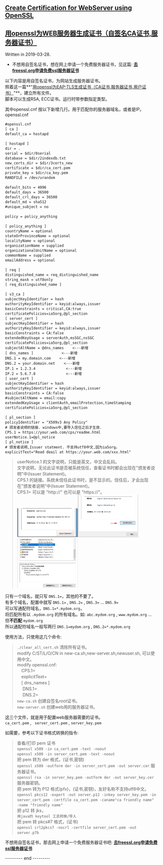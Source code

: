 ## [Create Certification for WebServer using OpenSSL](https://github.com/osnosn/HowTo/blob/master/OpenSSL/Create_CERTs_for_WebeServer_using_openssl.md)
## [用openssl为WEB服务器生成证书（自签名CA证书,服务器证书）](https://www.cnblogs.com/osnosn/p/10608455.html) 
Written in 2019-03-28.

* 不想用自签名证书，想在网上申请一个免费服务器证书，见这篇: **[去freessl.org申请免费ssl服务器证书](https://www.cnblogs.com/osnosn/p/10627969.html)**   

以下内容是用自签名证书，为网站生成服务器证书。   
照着这一篇**"[用openssl为EAP-TLS生成证书（CA证书,服务器证书,用户证书）](https://www.cnblogs.com/osnosn/p/10597897.html)"**，建立所有文件。   
脚本可以生成RSA, ECC证书。运行时带参数指定类型。    

其中openssl.cnf 按以下新增几行。用于匹配你的服务器域名，或者是IP。   
openssl.cnf
```
#openssl.cnf
[ ca ]
default_ca = hostapd

[ hostapd ]
dir = .
serial = $dir/0serial
database = $dir/2indexdb.txt
new_certs_dir = $dir/3certs_new
certificate = $dir/ca_cert.pem
private_key = $dir/ca_key.pem
RANDFILE = /dev/urandom

default_bits = 4096
default_days = 36500
default_crl_days = 36500
default_md = sha512
#unique_subject = no

policy = policy_anything

[ policy_anything ]
countryName = optional
stateOrProvinceName = optional
localityName = optional
organizationName = supplied
organizationalUnitName = optional
commonName = supplied
emailAddress = optional

[ req ]
distinguished_name = req_distinguished_name
string_mask = utf8only
[ req_distinguished_name ]

[ v3_ca ]
subjectKeyIdentifier = hash
authorityKeyIdentifier = keyid:always,issuer
basicConstraints = critical,CA:true
certificatePolicies=ia5org,@pl_section
[ server_cert ]
subjectKeyIdentifier = hash
authorityKeyIdentifier = keyid:always,issuer
basicConstraints = CA:false
extendedKeyUsage = serverAuth,msSGC,nsSGC
certificatePolicies=ia5org,@pl_section
subjectAltName = @dns_names    <---新增
[ dns_names ]             <---新增
DNS.1 = my.domain.com    <---新增
DNS.2 = your.domain.net    <---新增
IP.1 = 1.2.3.4              <---新增
IP.2 = 5.6.7.8              <---新增
[ user_cert ]
subjectKeyIdentifier = hash
authorityKeyIdentifier = keyid:always,issuer
basicConstraints = CA:false
#subjectAltName = email:copy
extendedKeyUsage = clientAuth,emailProtection,timeStamping
certificatePolicies=ia5org,@pl_section

[ pl_section ]
policyIdentifier = "X509v3 Any Policy"
# 颁发者说明的链接. windows中,要导入信任之后才生效.
CPS.1 = https://your.web.com/cps/readme.html
userNotice.1=@pl_notice
[ pl_notice ]
# 颁发者说明,Issuer statment. 不支持utf8中文,因为ia5org。
explicitText="Read deail at https://your.web.com/xxx.html"
```
> userNotice.1 的文字说明，只能是英文，中文会乱码。   
> 文字说明，无论此证书是否被系统信任，查看证书时都会出现在"颁发者说明"中(Issuer Statement)。   
> CPS.1 的链接。系统未信任此证书时，是不显示的。信任后，才会出现在"颁发者说明"中(Issuer Statement)。  
> CPS.1= 可以是 "http://" 也可以是 "https://"。   
> <img src="https://github.com/osnosn/HowTo/raw/master/OpenSSL/images/EAP-TLS1.png" width="200" /><img src="https://github.com/osnosn/HowTo/raw/master/OpenSSL/images/EAP-TLS2.png" width="200" /><img src="https://github.com/osnosn/HowTo/raw/master/OpenSSL/images/EAP-TLS3.png" width="200" />

只有一个域名，就只写 `DNS.1=`，其他的不要了。   
有多个域名，配置中就写 `DNS.1=` , `DNS.2=` , `DNS.3=` ... `DNS.9=`   
可以写通配符域名，`DNS.1=*.mydom.org`，   
将匹配所有以 `.mydom.org` 的所有域名。如: `abc.mydom.org` , `www.mydom.org` ...   
但**不匹配** `mydom.org`    
所以通配符域名一般写两行 `DNS.1=mydom.org` , `DNS.2=*.mydom.org`   

使用方法，只使用这几个命令:   
>    `./clear_all_cert.sh` 清除所有证书。   
>  modify C/ST/L/O/CN in new-ca.sh,new-server.sh,newuser.sh, 可以使用中文。   
>  modify openssl.cnf:   
>  　CPS.1=   
>  　explicitText=   
>  　[ dns_names ]   
>  　 DNS.1=   
>  　 DNS.2=   
> `new-ca.sh` 创建自签名root证书。   
> `new-server.sh` 创建web用的服务器证书。   

这三个文件，就是用于配置web服务器需要的证书。   
`ca_cert.pem` , ` server_cert.pem` , `server_key.pem`

如需要，参考以下证书格式转换的指令:   
> 查看/打印 pem 证书   
> `openssl x509 -in ca_cert.pem -text -noout`  
> `openssl x509 -in server_cert.pem -text -noout`  
> 把 pem 转为 der 格式，(证书,密钥)     
> `openssl x509 -outform der -in server_cert.pem -out server.cer` 服务器证书。  
> `openssl rsa -in server_key.pem -outform der -out server_key.cer` 服务器密钥。  
> 把 pem 转为 P12 格式(pfx)，(证书,密钥)，友好名称不支持utf8中文。  
> `openssl pkcs12 -export -out server.p12 -inkey server_key.pem -in server_cert.pem -certfile ca_cert.pem -caname"ca friendly name" -name "friendly name"`   
> 把 p12 转 jks，   
> `用java的 keytool 工具转换/导入`   
> 把 pem 转 pkcs#7 格式，(证书)   
> `openssl crl2pkcs7 -nocrl -certfile server_cert.pem -out server.p7b`   

不想用自签名证书，那去网上申请一个免费服务器证书吧: **[去freessl.org申请免费ssl服务器证书](https://www.cnblogs.com/osnosn/p/10627969.html)**   

--------- end ---------
